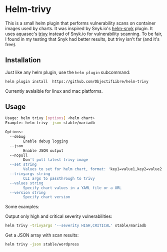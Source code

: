 # Helm-trivy

This is a small helm plugin that performs vulnerability scans on container images used by charts.
It was inspired by Snyk.io's [helm-snyk](https://github.com/snyk-labs/helm-snyk) plugin. It uses aquasec's [trivy](https://github.com/aquasecurity/trivy) instead of Snyk.io for vulnerability scanning. To be fair, I found in my testing that Snyk had better results, but trivy isn't far (and it's free).

## Installation

Just like any helm plugin, use the `helm plugin` subcommand:

```bash
helm plugin install  https://github.com/ObjectifLibre/helm-trivy
```

Currently avalaible for linux and mac platforms.

## Usage

```bash
Usage: helm trivy [options] <helm chart>
Example: helm trivy -json stable/mariadb

Options:
  --debug
    	Enable debug logging
  --json
    	Enable JSON output
  --nopull
    	Don't pull latest trivy image
  --set string
    	Values to set for helm chart, format: 'key1=value1,key2=value2'
  --trivyargs string
    	CLI args to passthrough to trivy
  --values string
    	Specify chart values in a YAML file or a URL
  --version string
    	Specify chart version
```

Some examples:

Output only high and critical severity vulnerabilities:

```bash
helm trivy -trivyargs '--severity HIGH,CRITICAL' stable/mariadb
```

Get a JSON array with scan results:

```bash
helm trivy -json stable/wordpress
```
